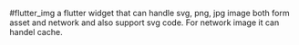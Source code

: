 #flutter_img
a flutter widget that can handle svg, png, jpg image both form asset and network and also support svg code. For network image it can handel cache.

